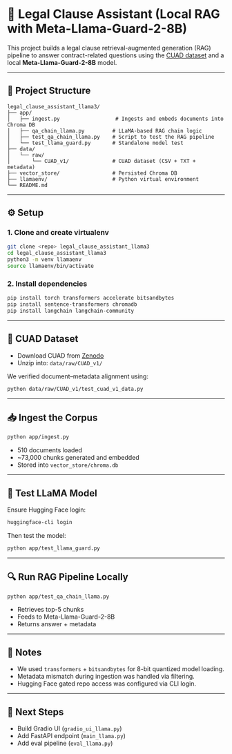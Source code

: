 # 🧠 Legal Clause Assistant (Local RAG with Meta-Llama-Guard-2-8B)

This project builds a legal clause retrieval-augmented generation (RAG) pipeline to answer contract-related questions using the [CUAD dataset](https://huggingface.co/datasets/TheAtticusProject/cuad) and a local **Meta-Llama-Guard-2-8B** model.

---

## 📁 Project Structure

```
legal_clause_assistant_llama3/
├── app/
│   ├── ingest.py                  # Ingests and embeds documents into Chroma DB
│   ├── qa_chain_llama.py         # LLaMA-based RAG chain logic
│   ├── test_qa_chain_llama.py    # Script to test the RAG pipeline
│   └── test_llama_guard.py       # Standalone model test
├── data/
│   └── raw/
│       └── CUAD_v1/              # CUAD dataset (CSV + TXT + metadata)
├── vector_store/                 # Persisted Chroma DB
├── llamaenv/                     # Python virtual environment
└── README.md
```

---

## ⚙️ Setup

### 1. Clone and create virtualenv

```bash
git clone <repo> legal_clause_assistant_llama3
cd legal_clause_assistant_llama3
python3 -m venv llamaenv
source llamaenv/bin/activate
```

### 2. Install dependencies

```bash
pip install torch transformers accelerate bitsandbytes
pip install sentence-transformers chromadb
pip install langchain langchain-community
```

---

## 🧩 CUAD Dataset

- Download CUAD from [Zenodo](https://zenodo.org/record/4595762)
- Unzip into: `data/raw/CUAD_v1/`

We verified document–metadata alignment using:

```bash
python data/raw/CUAD_v1/test_cuad_v1_data.py
```

---

## 📥 Ingest the Corpus

```bash
python app/ingest.py
```

- 510 documents loaded
- ~73,000 chunks generated and embedded
- Stored into `vector_store/chroma.db`

---

## 🧪 Test LLaMA Model

Ensure Hugging Face login:
```bash
huggingface-cli login
```

Then test the model:
```bash
python app/test_llama_guard.py
```

---

## 🔍 Run RAG Pipeline Locally

```bash
python app/test_qa_chain_llama.py
```

- Retrieves top-5 chunks
- Feeds to Meta-Llama-Guard-2-8B
- Returns answer + metadata

---

## 🔁 Notes

- We used `transformers` + `bitsandbytes` for 8-bit quantized model loading.
- Metadata mismatch during ingestion was handled via filtering.
- Hugging Face gated repo access was configured via CLI login.

---

## 🔮 Next Steps

- Build Gradio UI (`gradio_ui_llama.py`)
- Add FastAPI endpoint (`main_llama.py`)
- Add eval pipeline (`eval_llama.py`)
